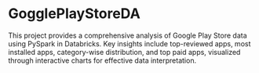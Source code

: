 # GogglePlayStoreDA
This project provides a comprehensive analysis of Google Play Store data using PySpark in Databricks. Key insights include top-reviewed apps, most installed apps, category-wise distribution, and top paid apps, visualized through interactive charts for effective data interpretation.
